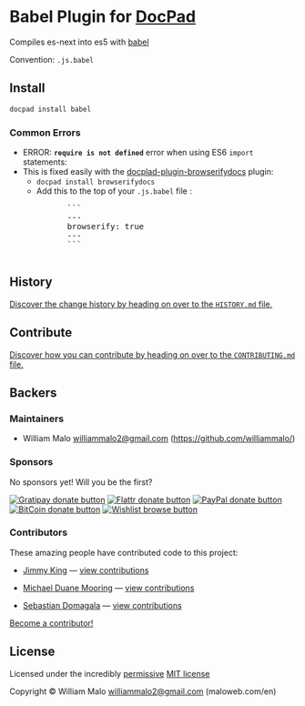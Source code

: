 # Babel Plugin for [DocPad](http://docpad.org)

Compiles es-next into es5 with [babel](http://babeljs.io)

Convention:  `.js.babel`

<!-- INSTALL/ -->

## Install

``` bash
docpad install babel
```

<!-- /INSTALL -->

<!-- ERRORS/ -->

### Common Errors

- ERROR: **`require is not defined`** error when using ES6 `import` statements:
 - This is fixed easily with the [docplad-plugin-browserifydocs](https://github.com/docpad/docpad-plugin-browserifydocs) plugin:
   - `docpad install browserifydocs`
    - Add this to the top of your `.js.babel` file : 
  <pre>
			```
			---
			browserify: true
			---
			```
  </pre>
  
<!-- /ERRORS -->

<!-- HISTORY/ -->

## History
[Discover the change history by heading on over to the `HISTORY.md` file.](https://github.com/williammalo/docpad-plugin-babel/blob/master/HISTORY.md#files)

<!-- /HISTORY -->


<!-- CONTRIBUTE/ -->

## Contribute

[Discover how you can contribute by heading on over to the `CONTRIBUTING.md` file.](https://github.com/williammalo/docpad-plugin-babel/blob/master/CONTRIBUTING.md#files)

<!-- /CONTRIBUTE -->


<!-- BACKERS/ -->

## Backers

### Maintainers

- William Malo <williammalo2@gmail.com> (https://github.com/williammalo/)

### Sponsors

No sponsors yet! Will you be the first?

[![Gratipay donate button](https://img.shields.io/gratipay/docpad.svg)](https://www.gratipay.com/docpad/ "Donate weekly to this project using Gratipay")
[![Flattr donate button](https://img.shields.io/badge/flattr-donate-yellow.svg)](http://flattr.com/thing/344188/balupton-on-Flattr "Donate monthly to this project using Flattr")
[![PayPal donate button](https://img.shields.io/badge/paypal-donate-yellow.svg)](https://www.paypal.com/cgi-bin/webscr?cmd=_s-xclick&hosted_button_id=QB8GQPZAH84N6 "Donate once-off to this project using Paypal")
[![BitCoin donate button](https://img.shields.io/badge/bitcoin-donate-yellow.svg)](https://coinbase.com/checkouts/9ef59f5479eec1d97d63382c9ebcb93a "Donate once-off to this project using BitCoin")
[![Wishlist browse button](https://img.shields.io/badge/wishlist-donate-yellow.svg)](http://amzn.com/w/2F8TXKSNAFG4V "Buy an item on our wishlist for us")

### Contributors

These amazing people have contributed code to this project:

- [Jimmy King](https://github.com/jking90) — [view contributions](https://github.com/williammalo/docpad-plugin-babel/commits?author=jking90)

- [Michael Duane Mooring](https://github.com/mikeumus) — [view contributions](https://github.com/williammalo/docpad-plugin-babel/commits?author=mikeumus)

- [Sebastian Domagala](https://github.com/sdomagala) — [view contributions](https://github.com/williammalo/docpad-plugin-babel/commits?author=sdomagala)



[Become a contributor!](https://github.com/williammalo/docpad-plugin-babel/blob/master/CONTRIBUTING.md#files)

<!-- /BACKERS -->


<!-- LICENSE/ -->

## License

Licensed under the incredibly [permissive](http://en.wikipedia.org/wiki/Permissive_free_software_licence) [MIT license](http://creativecommons.org/licenses/MIT/)

Copyright &copy; William Malo williammalo2@gmail.com (maloweb.com/en)

<!-- /LICENSE -->
